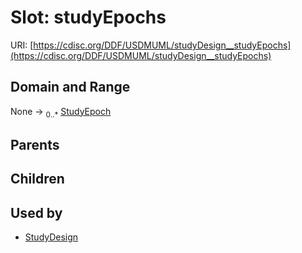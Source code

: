 
# Slot: studyEpochs




URI: [https://cdisc.org/DDF/USDMUML/studyDesign__studyEpochs](https://cdisc.org/DDF/USDMUML/studyDesign__studyEpochs)


## Domain and Range

None &#8594;  <sub>0..\*</sub> [StudyEpoch](StudyEpoch.md)

## Parents


## Children


## Used by

 * [StudyDesign](StudyDesign.md)
